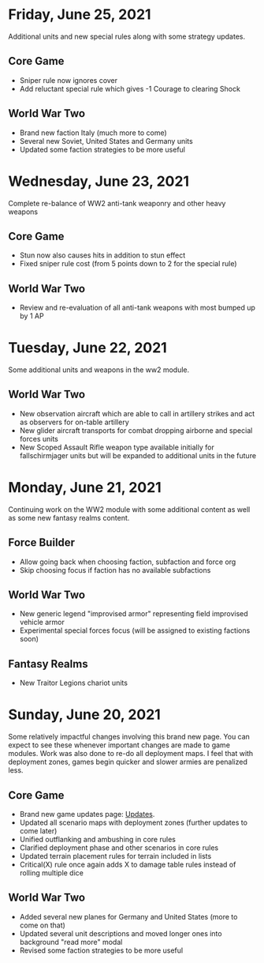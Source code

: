 # Friday, June 25, 2021
Additional units and new special rules along with some strategy updates.
## Core Game
- Sniper rule now ignores cover
- Add reluctant special rule which gives -1 Courage to clearing Shock

## World War Two
- Brand new faction Italy (much more to come)
- Several new Soviet, United States and Germany units
- Updated some faction strategies to be more useful

# Wednesday, June 23, 2021
Complete re-balance of WW2 anti-tank weaponry and other heavy weapons
## Core Game
- Stun now also causes hits in addition to stun effect
- Fixed sniper rule cost (from 5 points down to 2 for the special rule)

## World War Two
- Review and re-evaluation of all anti-tank weapons with most bumped up by 1 AP

# Tuesday, June 22, 2021
Some additional units and weapons in the ww2 module.
## World War Two
- New observation aircraft which are able to call in artillery strikes and act as observers for on-table artillery
- New glider aircraft transports for combat dropping airborne and special forces units
- New Scoped Assault Rifle weapon type available initially for fallschirmjager units but will be expanded to additional units in the future

# Monday, June 21, 2021
Continuing work on the WW2 module with some additional content as well as some new fantasy realms content.
## Force Builder
- Allow going back when choosing faction, subfaction and force org
- Skip choosing focus if faction has no available subfactions
## World War Two
- New generic legend "improvised armor" representing field improvised vehicle armor
- Experimental special forces focus (will be assigned to existing factions soon)
## Fantasy Realms
- New Traitor Legions chariot units

# Sunday, June 20, 2021
Some relatively impactful changes involving this brand new page. You can expect to see these whenever important changes are made to game modules.
Work was also done to re-do all deployment maps. I feel that with deployment zones, games begin quicker and slower armies are penalized less.
## Core Game
- Brand new game updates page: [Updates](https://battleforged.indiegamerules.com/updates).
- Updated all scenario maps with deployment zones (further updates to come later)
- Unified outflanking and ambushing in core rules
- Clarified deployment phase and other scenarios in core rules
- Updated terrain placement rules for terrain included in lists
- Critical(X) rule once again adds X to damage table rules instead of rolling multiple dice
## World War Two
- Added several new planes for Germany and United States (more to come on that)
- Updated several unit descriptions and moved longer ones into background "read more" modal
- Revised some faction strategies to be more useful